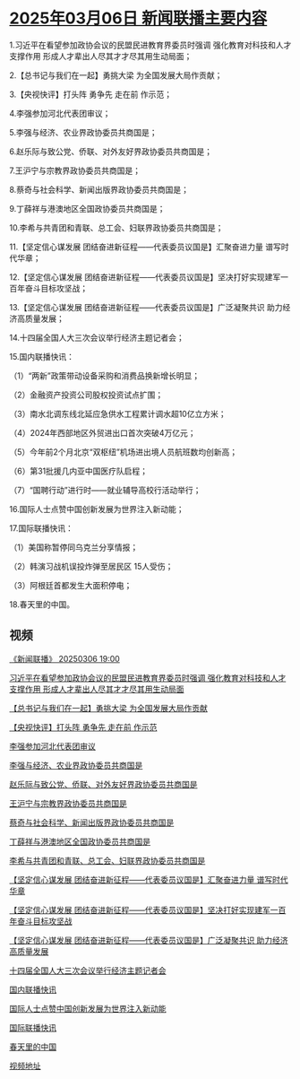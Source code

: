 # [2025年03月06日 新闻联播主要内容](https://tv.cctv.com/lm/xwlb/day/20250306.shtml)

1.习近平在看望参加政协会议的民盟民进教育界委员时强调 强化教育对科技和人才支撑作用 形成人才辈出人尽其才才尽其用生动局面；

2.【总书记与我们在一起】勇挑大梁 为全国发展大局作贡献；

3.【央视快评】打头阵 勇争先 走在前 作示范；

4.李强参加河北代表团审议；

5.李强与经济、农业界政协委员共商国是；

6.赵乐际与致公党、侨联、对外友好界政协委员共商国是；

7.王沪宁与宗教界政协委员共商国是；

8.蔡奇与社会科学、新闻出版界政协委员共商国是；

9.丁薛祥与港澳地区全国政协委员共商国是；

10.李希与共青团和青联、总工会、妇联界政协委员共商国是；

11.【坚定信心谋发展 团结奋进新征程——代表委员议国是】汇聚奋进力量 谱写时代华章；

12.【坚定信心谋发展 团结奋进新征程——代表委员议国是】坚决打好实现建军一百年奋斗目标攻坚战；

13.【坚定信心谋发展 团结奋进新征程——代表委员议国是】广泛凝聚共识 助力经济高质量发展；

14.十四届全国人大三次会议举行经济主题记者会；

15.国内联播快讯：

（1）“两新”政策带动设备采购和消费品换新增长明显；

（2）金融资产投资公司股权投资试点扩围；

（3）南水北调东线北延应急供水工程累计调水超10亿立方米；

（4）2024年西部地区外贸进出口首次突破4万亿元；

（5）今年前2个月北京“双枢纽”机场进出境人员航班数均创新高；

（6）第31批援几内亚中国医疗队启程；

（7）“国聘行动”进行时——就业辅导高校行活动举行；

16.国际人士点赞中国创新发展为世界注入新动能；

17.国际联播快讯：

（1）美国称暂停同乌克兰分享情报；

（2）韩演习战机误投炸弹至居民区 15人受伤；

（3）阿根廷首都发生大面积停电；

18.春天里的中国。

## 视频

[《新闻联播》 20250306 19:00](https://tv.cctv.com/2025/03/06/VIDEFSEjQENa8gKUemIQ2ApM250306.shtml)

[习近平在看望参加政协会议的民盟民进教育界委员时强调 强化教育对科技和人才支撑作用 形成人才辈出人尽其才才尽其用生动局面](https://tv.cctv.com/2025/03/06/VIDEBEpoVDVKr2nXAMcolPsF250306.shtml)

[【总书记与我们在一起】勇挑大梁 为全国发展大局作贡献](https://tv.cctv.com/2025/03/06/VIDEjmlATLsNt6P9iQ1Gl5u0250306.shtml)

[【央视快评】打头阵 勇争先 走在前 作示范](https://tv.cctv.com/2025/03/06/VIDEWMD3XvZHJFEy79gttakw250306.shtml)

[李强参加河北代表团审议](https://tv.cctv.com/2025/03/06/VIDEuaZC9BGHfmeOVe0G1yVE250306.shtml)

[李强与经济、农业界政协委员共商国是](https://tv.cctv.com/2025/03/06/VIDElIgNYDeJaEYV3b1WXawL250306.shtml)

[赵乐际与致公党、侨联、对外友好界政协委员共商国是](https://tv.cctv.com/2025/03/06/VIDE94dXESEWxEwHM8aWD56D250306.shtml)

[王沪宁与宗教界政协委员共商国是](https://tv.cctv.com/2025/03/06/VIDEL1yJo3Xizn8ndExA4xyo250306.shtml)

[蔡奇与社会科学、新闻出版界政协委员共商国是](https://tv.cctv.com/2025/03/06/VIDECkCTyklJDq7Oiv81zhNL250306.shtml)

[丁薛祥与港澳地区全国政协委员共商国是](https://tv.cctv.com/2025/03/06/VIDEdhE92wdwnq5fbIoYN1BZ250306.shtml)

[李希与共青团和青联、总工会、妇联界政协委员共商国是](https://tv.cctv.com/2025/03/06/VIDEnpQTiPgioH3kpY79xLan250306.shtml)

[【坚定信心谋发展 团结奋进新征程——代表委员议国是】汇聚奋进力量 谱写时代华章](https://tv.cctv.com/2025/03/06/VIDEomDvQByzPsg33915oZz7250306.shtml)

[【坚定信心谋发展 团结奋进新征程——代表委员议国是】坚决打好实现建军一百年奋斗目标攻坚战](https://tv.cctv.com/2025/03/06/VIDErBt2v1Lxo7UiF0doCQHn250306.shtml)

[【坚定信心谋发展 团结奋进新征程——代表委员议国是】广泛凝聚共识 助力经济高质量发展](https://tv.cctv.com/2025/03/06/VIDE65Gf9WdPietPFaUPtCOm250306.shtml)

[十四届全国人大三次会议举行经济主题记者会](https://tv.cctv.com/2025/03/06/VIDE4J4PBgMEEbvXB1OKNhxp250306.shtml)

[国内联播快讯](https://tv.cctv.com/2025/03/06/VIDE5xCeBjZBPhIZhRvqLKBF250306.shtml)

[国际人士点赞中国创新发展为世界注入新动能](https://tv.cctv.com/2025/03/06/VIDEq0V2SMOO2ES7vzztYGb1250306.shtml)

[国际联播快讯](https://tv.cctv.com/2025/03/06/VIDES9lJyYUwstYHY1hvdkVW250306.shtml)

[春天里的中国](https://tv.cctv.com/2025/03/06/VIDEdJgEkiF57QkfNBvlDQwg250306.shtml)

[视频地址](https://tv.cctv.com/lm/xwlb/day/20250306.shtml) 

